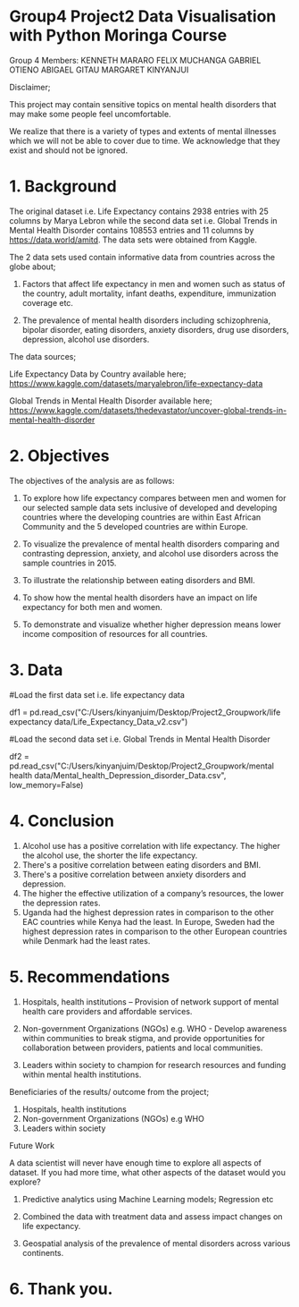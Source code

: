 # Group4 Project2 Data Visualisation with Python Moringa Course

Group 4 Members:
KENNETH MARARO
FELIX MUCHANGA
GABRIEL OTIENO
ABIGAEL GITAU
MARGARET KINYANJUI


Disclaimer;

This project may contain sensitive topics on mental health disorders that may make some people feel uncomfortable.

We realize that there is a variety of types and extents of mental illnesses which we will not be able to cover due to time. We acknowledge that they exist and should not be ignored.

# 1. Background

The original dataset i.e. Life Expectancy contains 2938 entries with 25 columns by Marya Lebron while the second data set i.e. Global Trends in Mental Health Disorder contains 108553 entries and 11 columns by https://data.world/amitd. The data sets were obtained from Kaggle.

The 2 data sets used contain informative data from countries across the globe about;
1. Factors that affect life expectancy in men and women such as status of the country, adult mortality, infant deaths, expenditure, immunization coverage etc.

2. The prevalence of mental health disorders including schizophrenia, bipolar disorder, eating disorders, anxiety disorders, drug use disorders, depression, alcohol use disorders.

The data sources;

Life Expectancy Data by Country available here; https://www.kaggle.com/datasets/maryalebron/life-expectancy-data

Global Trends in Mental Health Disorder available here; https://www.kaggle.com/datasets/thedevastator/uncover-global-trends-in-mental-health-disorder

# 2. Objectives

The objectives of the analysis are as follows:

1. To explore how life expectancy compares between men and women for our selected sample data sets inclusive of developed and developing countries where the developing countries are within East African Community and the 5 developed countries are within Europe.

2. To visualize the prevalence of mental health disorders comparing and contrasting depression, anxiety, and alcohol use disorders across the sample countries in 2015.

3. To illustrate the relationship between eating disorders and BMI.

4. To show how the mental health disorders have an impact on life expectancy for both men and women.

5. To demonstrate and visualize whether higher depression means lower income composition of resources for all countries.

# 3. Data

#Load the first data set i.e. life expectancy data

df1 = pd.read_csv("C:/Users/kinyanjuim/Desktop/Project2_Groupwork/life expectancy data/Life_Expectancy_Data_v2.csv")

#Load the second data set i.e. Global Trends in Mental Health Disorder

df2 = pd.read_csv("C:/Users/kinyanjuim/Desktop/Project2_Groupwork/mental health data/Mental_health_Depression_disorder_Data.csv", 
                  low_memory=False)

# 4. Conclusion

1. Alcohol use has a positive correlation with life expectancy. The higher the alcohol use, the shorter the life expectancy.
2. There's a positive correlation between eating disorders and BMI.
3. There's a positive correlation between anxiety disorders and depression.
4. The higher the effective utilization of a company’s resources, the lower the depression rates.
5. Uganda had the highest depression rates in comparison to the other EAC countries while Kenya had the least. In Europe, Sweden had the highest depression rates in comparison to the other European countries while Denmark had the least rates.

# 5. Recommendations

1. Hospitals, health institutions – Provision of network support of mental health care providers and affordable services.

2. Non-government Organizations (NGOs) e.g. WHO - Develop awareness within communities to break stigma, and provide opportunities for collaboration between providers, patients and local communities.

3. Leaders within society to champion for research resources and funding within mental health institutions.

Beneficiaries of the results/ outcome from the project;
1. Hospitals, health institutions
2. Non-government Organizations (NGOs) e.g WHO
3. Leaders within society

Future Work

A data scientist will never have enough time to explore all aspects of dataset. If you had more time, what other aspects of the dataset would you explore?

1. Predictive analytics using Machine Learning models; Regression etc

2. Combined the data with treatment data and assess impact changes on life expectancy.

3. Geospatial analysis of the prevalence of mental disorders across various continents.

# 6. Thank you.
